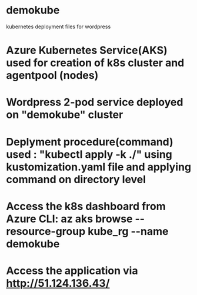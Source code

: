 # demokube
kubernetes deployment files for wordpress

# Azure Kubernetes Service(AKS) used for creation of k8s cluster and agentpool (nodes)
# Wordpress 2-pod service deployed on "demokube" cluster
# Deplyment procedure(command) used : "kubectl apply -k ./" using kustomization.yaml file and applying command on directory level
# Access the k8s dashboard from Azure CLI: az aks browse --resource-group kube_rg --name demokube
# Access the application via http://51.124.136.43/
